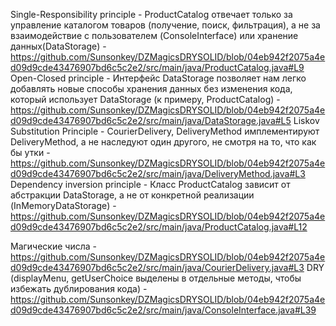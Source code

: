Single-Responsibility principle - ProductCatalog отвечает только за управление каталогом товаров (получение, поиск, фильтрация), а не за взаимодействие с пользователем (ConsoleInterface) или хранение данных(DataStorage) - https://github.com/Sunsonkey/DZMagicsDRYSOLID/blob/04eb942f2075a4ed09d9cde43476907bd6c5c2e2/src/main/java/ProductCatalog.java#L9
Open-Closed principle - Интерфейс DataStorage позволяет нам легко добавлять новые способы хранения данных без изменения кода, который использует DataStorage (к примеру, ProductCatalog) - https://github.com/Sunsonkey/DZMagicsDRYSOLID/blob/04eb942f2075a4ed09d9cde43476907bd6c5c2e2/src/main/java/DataStorage.java#L5
Liskov Substitution Principle - CourierDelivery, DeliveryMethod имплементируют DeliveryMethod, а не наследуют один другого, не смотря на то, что как бы утки - https://github.com/Sunsonkey/DZMagicsDRYSOLID/blob/04eb942f2075a4ed09d9cde43476907bd6c5c2e2/src/main/java/DeliveryMethod.java#L3
Dependency inversion principle - Класс ProductCatalog зависит от абстракции DataStorage, а не от конкретной реализации (InMemoryDataStorage) - https://github.com/Sunsonkey/DZMagicsDRYSOLID/blob/04eb942f2075a4ed09d9cde43476907bd6c5c2e2/src/main/java/ProductCatalog.java#L12

Магические числа - https://github.com/Sunsonkey/DZMagicsDRYSOLID/blob/04eb942f2075a4ed09d9cde43476907bd6c5c2e2/src/main/java/CourierDelivery.java#L3
DRY (displayMenu, getUserChoice выделены в отдельные методы, чтобы избежать дублирования кода) - https://github.com/Sunsonkey/DZMagicsDRYSOLID/blob/04eb942f2075a4ed09d9cde43476907bd6c5c2e2/src/main/java/ConsoleInterface.java#L39
